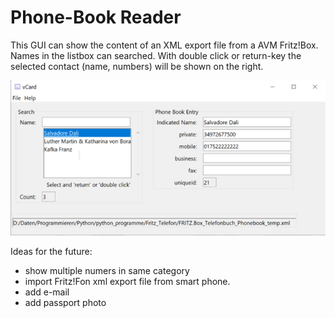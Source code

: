# Phone-Book Reader
This GUI can show the content of an XML export file from a AVM Fritz!Box.
Names in the listbox can searched. With double click or return-key the selected contact (name, numbers) will be shown on the right.

![vCard GUI](https://raw.githubusercontent.com/Hermann12/Fritz_Phone_Address-Book/master/vCard.png)


Ideas for the future:
- show multiple numers in same category
- import Fritz!Fon xml export file from smart phone.
- add e-mail
- add passport photo

